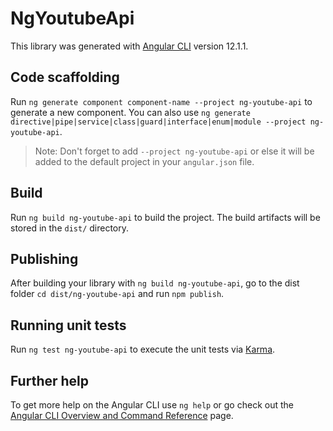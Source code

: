 # NgYoutubeApi

This library was generated with [Angular CLI](https://github.com/angular/angular-cli) version 12.1.1.

## Code scaffolding

Run `ng generate component component-name --project ng-youtube-api` to generate a new component. You can also use `ng generate directive|pipe|service|class|guard|interface|enum|module --project ng-youtube-api`.
> Note: Don't forget to add `--project ng-youtube-api` or else it will be added to the default project in your `angular.json` file. 

## Build

Run `ng build ng-youtube-api` to build the project. The build artifacts will be stored in the `dist/` directory.

## Publishing

After building your library with `ng build ng-youtube-api`, go to the dist folder `cd dist/ng-youtube-api` and run `npm publish`.

## Running unit tests

Run `ng test ng-youtube-api` to execute the unit tests via [Karma](https://karma-runner.github.io).

## Further help

To get more help on the Angular CLI use `ng help` or go check out the [Angular CLI Overview and Command Reference](https://angular.io/cli) page.
